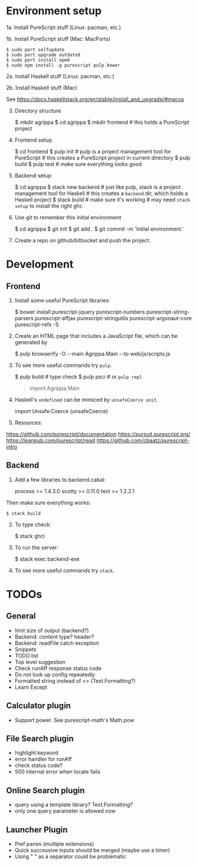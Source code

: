 # Environment setup

1a. Install PureScript stuff (Linux: pacman, etc.)

1b. Install PureScript stuff (Mac: MacPorts)

    $ sudo port selfupdate
    $ sudo port upgrade outdated
    $ sudo port install npm4
    $ sudo npm install -g purescript pulp bower

2a. Install Haskell stuff (Linux: pacman, etc.)

2b. Install Haskell stuff (Mac)

See https://docs.haskellstack.org/en/stable/install_and_upgrade/#macos

3. Directory structure

    $ mkdir agrippa
    $ cd agrippa
    $ mkdir frontend            # this holds a PureScript project

4. Frontend setup

    $ cd frontend
    $ pulp init     # pulp is a project management tool for PureScript
                    # this creates a PureScript project in current directory
    $ pulp build
    $ pulp test     # make sure everything looks good

5. Backend setup

    $ cd agrippa
    $ stack new backend         # just like pulp, stack is a project management tool for Haskell
                                # this creates a `backend` dir, which holds a Haskell project
    $ stack build               # make sure it's working
                                # may need `stack setup` to install the right ghc

6. Use git to remember this initial environment

    $ cd agrippa
    $ git init
    $ git add .
    $ git commit -m 'Initial environment.'

7. Create a repo on github/bitbucket and push the project.

# Development

## Frontend

1. Install some useful PureScript libraries:

    $ bower install purescript-jquery purescript-numbers purescript-string-parsers purescript-affjax purescript-stringutils purescript-argonaut-core purescript-refs -S

2. Create an HTML page that includes a JavaScript file, which can be generated by

    $ pulp browserify -O --main Agrippa.Main --to web/js/scripts.js

3. To see more useful commands try `pulp`.

    $ pulp build    # type check
    $ pulp psci     # or `pulp repl`
    > import Agrippa.Main

4. Haskell's `undefined` can be mimiced by `unsafeCoerce unit`.

    import Unsafe.Coerce (unsafeCoerce)

5. Resources:

https://github.com/purescript/documentation
https://pursuit.purescript.org/
https://leanpub.com/purescript/read
https://github.com/cbaatz/purescript-intro

## Backend

1. Add a few libraries to  backend.cabal:

    process >= 1.4.3.0
    scotty >= 0.11.0
    text >= 1.2.2.1

Then make sure everything works:

    $ stack build

2. To type check:

    $ stack ghci

3. To run the server:

    $ stack exec backend-exe

4. To see more useful commands try `stack`.

# TODOs

## General

- limit size of output (backend?)
- Backend: content type?  header?
- Backend: readFile catch exception
- Snippets
- TODO list
- Top level suggestion
- Check runAff response status code
- Do not look up config repeatedly
- Formatted string instead of <> (Text.Formatting?)
- Learn Except

## Calculator plugin

- Support power.  See purescript-math's Math.pow

## File Search plugin

- highlight keyword
- error handler for runAff
- check status code?
- 500 internal error when locate fails

## Online Search plugin

- query using a template library?  Text.Formatting?
- only one query parameter is allowed now

## Launcher Plugin

- Pref panes (multiple extensions)
- Quick successive inputs should be merged (maybe use a timer)
- Using " " as a separator could be problematic
